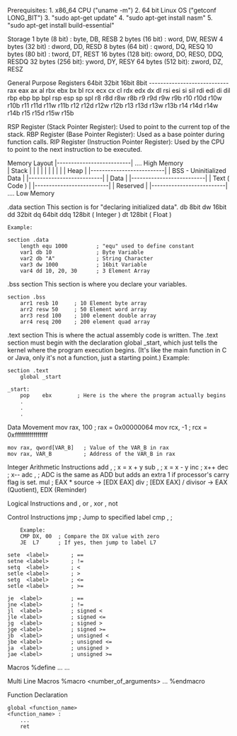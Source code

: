 Prerequisites:
    1. x86_64 CPU ("uname -m")
    2. 64 bit Linux OS ("getconf LONG_BIT")
    3. "sudo apt-get update"
    4. "sudo apt-get install nasm"
    5. "sudo apt-get install build-essential"

Storage
    1 byte (8 bit)    : byte,  DB, RESB
    2 bytes (16 bit)  : word,  DW, RESW
    4 bytes (32 bit)  : dword, DD, RESD
    8 bytes (64 bit)  : qword, DQ, RESQ
    10 bytes (80 bit) : tword, DT, REST
    16 bytes (128 bit): oword, DO, RESO, DDQ, RESDQ
    32 bytes (256 bit): yword, DY, RESY
    64 bytes (512 bit): zword, DZ, RESZ

General Purpose Registers
    64bit   32bit   16bit   8bit
    ----------------------------
    rax	    eax	    ax	    al
    rbx	    ebx     bx      bl
    rcx	    ecx     cx      cl
    rdx	    edx     dx      dl
    rsi	    esi     si      sil
    rdi	    edi     di      dil
    rbp	    ebp     bp      bpl
    rsp	    esp     sp      spl
    r8	    r8d     r8w     r8b
    r9	    r9d     r9w     r9b
    r10	    r10d    r10w    r10b
    r11	    r11d    r11w    r11b
    r12	    r12d    r12w    r12b
    r13	    r13d    r13w    r13b
    r14	    r14d    r14w    r14b
    r15	    r15d    r15w    r15b

RSP Register (Stack Pointer Register):          Used to point to the current top of the stack.
RBP Register (Base Pointer Register):           Used as a base pointer during function calls.
RIP Register (Instruction Pointer Register):    Used by the CPU to point to the next instruction to be executed.

Memory Layout
    |--------------------------| .... High Memory   
    | Stack                    |
    |                          |
    |                          |
    |                          |
    |                          |
    | Heap                     |
    |--------------------------|
    | BSS - Uninitialized Data |
    |--------------------------|
    | Data                     |
    |--------------------------|
    | Text ( Code )            |
    |--------------------------|
    | Reserved                 |
    |--------------------------| .... Low Memory

.data section 
    This section is for "declaring initialized data".
    db	8bit
    dw	16bit
    dd	32bit
    dq	64bit
    ddq	128bit ( Integer )
    dt	128bit ( Float )

    Example:

    section .data
        length equ 1000         ; "equ" used to define constant
        var1 db 10              ; Byte Variable
        var2 db "A"             ; String Character
        var3 dw 1000            ; 16bit Variable
        var4 dd 10, 20, 30      ; 3 Element Array

.bss section
    This section is where you declare your variables.

    section .bss
        arr1 resb 10     ; 10 Element byte array
        arr2 resw 50     ; 50 Element word array
        arr3 resd 100    ; 100 element double array
        arr4 resq 200    ; 200 element quad array

.text section
    This is where the actual assembly code is written. The .text section must begin with the declaration global _start, which just tells the kernel where the program execution begins. 
    (It's like the main function in C or Java, only it's not a function, just a starting point.) Example:

    section .text
	    global _start

    _start:
	    pop    ebx        ; Here is the where the program actually begins
        .
        .
        .

Data Movement
    mov rax, 100            ; rax = 0x00000064
    mov rcx, -1             ; rcx = 0xffffffffffffffff
    
    mov rax, qword[VAR_B]   ; Value of the VAR_B in rax
    mov rax, VAR_B          ; Address of the VAR_B in rax

Integer Arithmetic Instructions
    add <destination> , <source>    ; x = x + y
    sub <destination> , <source>    ; x = x - y
    inc <operand>                   ; x++
    dec <operand>                   ; x--
    adc <dec> , <source>            ; ADC is the same as ADD but adds an extra 1 if processor's carry flag is set.
    mul <source>                    ; EAX * source   ->   [EDX EAX]
    div <divisor>                   ; [EDX EAX] / divisor   ->   EAX (Quotient), EDX (Reminder)  

Logical Instructions
    and <destination> , <source>
    or  <destination> , <source>
    xor <destination> , <source>
    not <operand>

Control Instructions
    jmp <label>                     ; Jump to specified label
    cmp <destination> , <source>    ;    

        Example:
        CMP DX,	00  ; Compare the DX value with zero
        JE  L7      ; If yes, then jump to label L7

    sete  <label>       ; ==
    setne <label>       ; !=
    setq  <label>       ; <
    setle <label>       ; >
    setg  <label>       ; <=
    setle <label>       ; >=

    je  <label>         ; ==
    jne <label>         ; !=
    jl  <label>         ; signed <
    jle <label>         ; signed <=
    jg  <label>         ; signed >
    jge <label>         ; signed >=
    jb  <label>         ; unsigned <
    jbe <label>         ; unsigned <=
    ja  <label>         ; unsigned >
    jae <label>         ; unsigned >=


Macros
    %define ... ...

Multi Line Macros
    %macro <name> <number_of_arguments>
    ...
    %endmacro

Function Declaration
    
    global <function_name>
    <function_name> :
        ...
        ret
